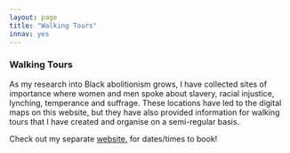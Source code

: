 ```yaml
---
layout: page
title: "Walking Tours"
innav: yes
---
```


### Walking Tours

As my research into Black abolitionism grows, I have collected sites of importance where women and men spoke about slavery, racial injustice, lynching, temperance and suffrage. These locations have led to the digital maps on this website, but they have also provided information for walking tours that I have created and organise on a semi-regular basis. 

Check out my separate [website.](https://blackabolitionistwalkingtours.wordpress.com) for dates/times to book!
